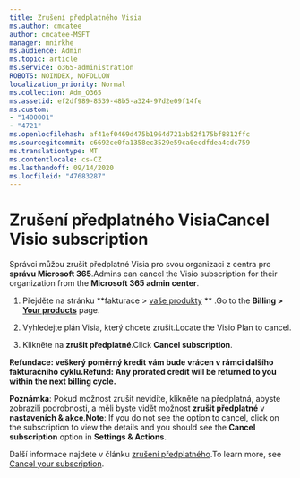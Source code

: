 ```yaml
---
title: Zrušení předplatného Visia
ms.author: cmcatee
author: cmcatee-MSFT
manager: mnirkhe
ms.audience: Admin
ms.topic: article
ms.service: o365-administration
ROBOTS: NOINDEX, NOFOLLOW
localization_priority: Normal
ms.collection: Adm_O365
ms.assetid: ef2df989-8539-48b5-a324-97d2e09f14fe
ms.custom:
- "1400001"
- "4721"
ms.openlocfilehash: af41ef0469d475b1964d721ab52f175bf8812ffc
ms.sourcegitcommit: c6692ce0fa1358ec3529e59ca0ecdfdea4cdc759
ms.translationtype: MT
ms.contentlocale: cs-CZ
ms.lasthandoff: 09/14/2020
ms.locfileid: "47683287"
---
```

# <a name="cancel-visio-subscription"></a><span data-ttu-id="e3357-102">Zrušení předplatného Visia</span><span class="sxs-lookup"><span data-stu-id="e3357-102">Cancel Visio subscription</span></span>

<span data-ttu-id="e3357-103">Správci můžou zrušit předplatné Visia pro svou organizaci z centra pro **správu Microsoft 365**.</span><span class="sxs-lookup"><span data-stu-id="e3357-103">Admins can cancel the Visio subscription for their organization from the **Microsoft 365 admin center**.</span></span>

1. <span data-ttu-id="e3357-104">Přejděte na stránku \*\*fakturace > [vaše produkty](https://go.microsoft.com/fwlink/p/?linkid=842054) \*\* .</span><span class="sxs-lookup"><span data-stu-id="e3357-104">Go to the **Billing > [Your products](https://go.microsoft.com/fwlink/p/?linkid=842054)** page.</span></span>

2. <span data-ttu-id="e3357-105">Vyhledejte plán Visia, který chcete zrušit.</span><span class="sxs-lookup"><span data-stu-id="e3357-105">Locate the Visio Plan to cancel.</span></span>

3. <span data-ttu-id="e3357-106">Klikněte na **zrušit předplatné**.</span><span class="sxs-lookup"><span data-stu-id="e3357-106">Click **Cancel subscription**.</span></span>

<span data-ttu-id="e3357-107">**Refundace: veškerý poměrný kredit vám bude vrácen v rámci dalšího fakturačního cyklu.**</span><span class="sxs-lookup"><span data-stu-id="e3357-107">**Refund: Any prorated credit will be returned to you within the next billing cycle.**</span></span>

<span data-ttu-id="e3357-108">**Poznámka**: Pokud možnost zrušit nevidíte, klikněte na předplatná, abyste zobrazili podrobnosti, a měli byste vidět možnost **zrušit předplatné** v **nastaveních & akce**.</span><span class="sxs-lookup"><span data-stu-id="e3357-108">**Note**: If you do not see the option to cancel, click on the subscription to view the details and you should see the **Cancel subscription** option in **Settings & Actions**.</span></span>

<span data-ttu-id="e3357-109">Další informace najdete v článku [zrušení předplatného](https://docs.microsoft.com/microsoft-365/commerce/subscriptions/cancel-your-subscription).</span><span class="sxs-lookup"><span data-stu-id="e3357-109">To learn more, see [Cancel your subscription](https://docs.microsoft.com/microsoft-365/commerce/subscriptions/cancel-your-subscription).</span></span>
